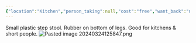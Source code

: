 ```yaml
---
{"location":"Kitchen","person_taking":null,"cost":"free","want_back":"no","dg-publish":true,"dg-path":"Stuff/Step Stool.md","permalink":"/stuff/step-stool/","dgPassFrontmatter":true}
---
```


Small plastic step stool. Rubber on bottom of legs. Good for kitchens & short people. 
![Pasted image 20240324125847.png](/img/user/Attachments/Pasted%20image%2020240324125847.png)